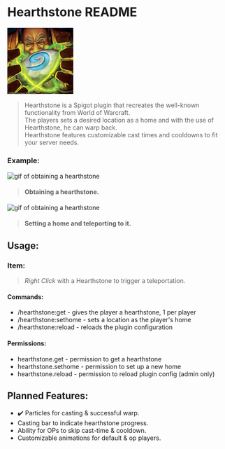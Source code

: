Hearthstone README
===

<img src="images/hearthstone-artwork.png" alt="hearthstone artwork" style="width: 30%">

> <p>Hearthstone is a Spigot plugin that recreates the well-known functionality from World of Warcraft.<br>
> The players sets a desired location as a home and with the use of
> Hearthstone, he can warp back.<br>
> Hearthstone features customizable cast times and cooldowns to fit your server needs.</p> 

### Example:
<img src="images/get.gif" alt="gif of obtaining a hearthstone" style="width: 65%">

> #### Obtaining a hearthstone.
<img src="images/set&tp.gif" alt="gif of obtaining a hearthstone" style="width: 65%">

> #### Setting a home and teleporting to it.

## Usage:

### Item:
> *Right Click* with a Hearthstone to trigger a teleportation.

#### Commands:
- /hearthstone:get - gives the player a hearthstone, 1 per player<br>
- /hearthstone:sethome - sets a location as the player's home<br>
- /hearthstone:reload - reloads the plugin configuration<br>

#### Permissions:
- hearthstone.get - permission to get a hearthstone
- hearthstone.sethome - permission to set up a new home
- hearthstone.reload - permission to reload plugin config (admin only)

## Planned Features:
- ✔️ Particles for casting & successful warp.
- Casting bar to indicate hearthstone progress.
- Ability for OPs to skip cast-time & cooldown.
- Customizable animations for default & op players.

